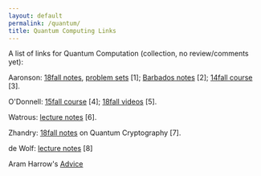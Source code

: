 ```yaml
---
layout: default
permalink: /quantum/
title: Quantum Computing Links
---
```


A list of links for Quantum Computation (collection, no review/comments yet):  

Aaronson: [18fall notes](https://www.scottaaronson.com/blog/?p=4805), [problem sets](https://www.scottaaronson.com/blog/?p=3943) [1]; [Barbados notes](https://www.scottaaronson.com/barbados-2016.pdf) [2]; [14fall course](http://stellar.mit.edu/S/course/6/fa14/6.845/) [3].

O'Donnell: [15fall course](http://www.cs.cmu.edu/~odonnell/quantum15/) [4]; [18fall videos](https://www.youtube.com/playlist?list=PLm3J0oaFux3YL5qLskC6xQ24JpMwOAeJz) [5].  

Watrous: [lecture notes](https://cs.uwaterloo.ca/~watrous/LectureNotes.html) [6].

Zhandry: [18fall notes](https://www.cs.princeton.edu/~mzhandry/2018-Fall-COS597A/index.html) on Quantum Cryptography [7].

de Wolf: [lecture notes](https://arxiv.org/abs/1907.09415) [8]

Aram Harrow's [Advice](http://www.mit.edu/~aram/advice/quantum.html#:~:text=Learning%20Quantum%20Computing,math%2C%20physics%20and%20computer%20science.&text=At%20more%20advanced%20levels%2C%20various,First%20linear%20algebra%20and%20probability.)